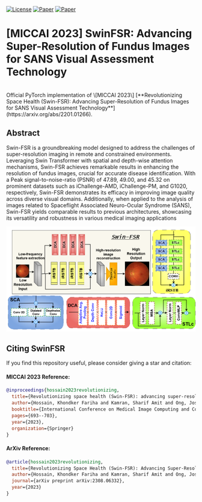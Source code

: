 [![License](https://img.shields.io/badge/license-NC-blue.svg)](LICENSE)
[![Paper](https://img.shields.io/badge/paper-arXiv.2312.06709-blue.svg)](https://arxiv.org/abs/2308.06332)
[![Paper](https://img.shields.io/badge/paper-MICCAI.2023-green.svg)](https://link.springer.com/chapter/10.1007/978-3-031-43990-2_65)

# \[MICCAI 2023\] SwinFSR: Advancing Super-Resolution of Fundus Images for SANS Visual Assessment Technology

<br clear="left"/>
Official PyTorch implementation of \[MICCAI 2023\] [**Revolutionizing Space Health (Swin-FSR): Advancing Super-Resolution of Fundus Images for SANS Visual Assessment Technology**](https://arxiv.org/abs/2201.01266).


## Abstract
Swin-FSR is a groundbreaking model designed to address the challenges of super-resolution imaging in remote and constrained environments. Leveraging Swin Transformer with spatial and depth-wise attention mechanisms, Swin-FSR achieves remarkable results in enhancing the resolution of fundus images, crucial for accurate disease identification. With a Peak signal-to-noise-ratio (PSNR) of 47.89, 49.00, and 45.32 on prominent datasets such as iChallenge-AMD, iChallenge-PM, and G1020, respectively, Swin-FSR demonstrates its efficacy in improving image quality across diverse visual domains. Additionally, when applied to the analysis of images related to Spaceflight Associated Neuro-Ocular Syndrome (SANS), Swin-FSR yields comparable results to previous architectures, showcasing its versatility and robustness in various medical imaging applications


<div align="left">
  <img src="Fig1.png" width="900"/>
</div>



## Citing SwinFSR

If you find this repository useful, please consider giving a star and citation:

#### MICCAI 2023 Reference:
```bibtex
@inproceedings{hossain2023revolutionizing,
  title={Revolutionizing space health (Swin-FSR): advancing super-resolution of fundus images for SANS visual assessment technology},
  author={Hossain, Khondker Fariha and Kamran, Sharif Amit and Ong, Joshua and Lee, Andrew G and Tavakkoli, Alireza},
  booktitle={International Conference on Medical Image Computing and Computer-Assisted Intervention},
  pages={693--703},
  year={2023},
  organization={Springer}
}
```

#### ArXiv Reference:
```bibtex
@article{hossain2023revolutionizing,
  title={Revolutionizing Space Health (Swin-FSR): Advancing Super-Resolution of Fundus Images for SANS Visual Assessment Technology},
  author={Hossain, Khondker Fariha and Kamran, Sharif Amit and Ong, Joshua and Lee, Andrew G and Tavakkoli, Alireza},
  journal={arXiv preprint arXiv:2308.06332},
  year={2023}
}
```
